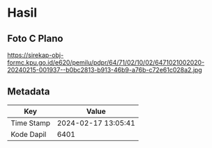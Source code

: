 # Hasil

## Foto C Plano

https://sirekap-obj-formc.kpu.go.id/e620/pemilu/pdpr/64/71/02/10/02/6471021002020-20240215-001937--b0bc2813-b913-46b9-a76b-c72e61c028a2.jpg


## Metadata

| Key        | Value               |
| ---------- | ------------------- |
| Time Stamp | 2024-02-17 13:05:41 |
| Kode Dapil | 6401                |



